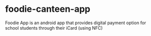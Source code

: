 # foodie-canteen-app
Foodie App is an android app that provides digital payment option for school students through their iCard (using NFC)
